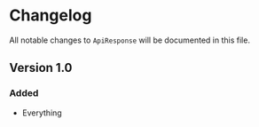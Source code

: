 # Changelog

All notable changes to `ApiResponse` will be documented in this file.

## Version 1.0

### Added
- Everything
